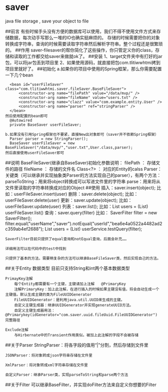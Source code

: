 # saver
java file storage , save your object to file

##前言
    有些时候手头没有方便的数据库可以使用，我们不得不使用文件方式来存储数据，每次动手写那么一堆的IO也确实挺麻烦的。
    存储的时候需要把你的对象转换成字符串，查询的时候需要读取字符串然后解析字符串。整个过程还是很繁琐的。
##作用
    saver-filesaver的帮你简化了这些操作，你只管定义你的class，存储和读取的工作都交给saver来做就ok了。
##安装
    1、target文件夹中有打好的jar包，可以将jar包丢到项目里
    2、如果使用源码，就直接把包com.tlitiwwhtmi拷到项目里就好了。
##初始化
    a.如果你的项目中使用的Spring框架，那么你需要配置一下几个bean
      <bean id="stringParser" class="com.tlitiwwhtmi.saver.fileSaver.parser.StringParser"/>
  
      <bean id="userFileSaver" class="com.tlitiwwhtmi.saver.fileSaver.BaseFileSaver">
          <constructor-arg name="filePath" value="/data/mvp/" />
          <constructor-arg name="fileName" value="users.txt" />
          <constructor-arg name="clazz" value="com.example.entity.User" />
          <constructor-arg name="parser" ref="stringParser" />
      </bean>
    然后使用配置的bean即可
      @Autowired
      private BaseSaver userFileSaver;
    
    b.如果没有引用Spring框架也不要紧，直接New出对象即可（saver并不依赖Spring框架）
      Parser parser = new StringParser();
      BaseSaver userFileSaver = new BaseFileSaver("/data/mvp/","user.txt",User.class,parser);
    然后直接使用userFileSaver即可
##说明
    BaseFileSaver(继承自BaseSaver)初始化参数说明：
      filePath ： 存储文件的路径
      fileName ： 存储的文件名
      Class<?> ： 对应的Entity的calss
      Parser：    关键类（可以继承并实现抽象类Parser的方法实现自己的parser），有两个方法：
                          parseToString：用来将object转换成可以写进文件里的字符串
                          parse：用来将从文件里读取的字符串转换成对应的Object
##使用
    插入：saver.insert(object);     比如：userFileSaver.insert(user)
    删除：saver.delete(object);     比如：userFileSaver.delete(user)
    更新：saver.update(object);     比如：userFileSaver.update(user)
    列表：saver.list();             比如：List<User> users = (List<User>) userFileSaver.list()
    查询：saver.query(filter)       比如：
                                      SaverFilter filter = new SaverFilter();
                                      filter.equal("userName","saver").notEqual("userId","bea6e4a0522a4482ad2c359ab4ef2688");
                                      List<User> users = (List<User>) userService.testQuery(filter);
    
    SaverFilter目前只提供了equal查询和notEqual查询，后面会补充……
    
    详细用法可以在代码中的test中找到
    
    只提供了基本的方法，需要稍复杂的方法可以继承BaseFileSaver类，然后实现自己的方法。
##关于Entity
    数据类型
        目前只支持String和int两个基本数据类型
    
    PrimayKey注解
        每个Entity都需要有一个主键，主键请加上注解   @PrimaryKey
        注解PrimaryKey：加上此注解，在进行插入的时候如果主键没有值，将会自动生成一个主键值。默认生成主键的类为FileUUIDGenerator
        FileUUIDGenerator：是利用java.util.UUID来生成的主键。
        自定义主键生成器：继承UUIDGenerator并实现generateUUID方法。
        自定义主键生成器用法：@Primarykey(idGenerator="com.saver.uuid.fileUuid.FileUUIDGenerator")   完整路径
        
    Exclude注解
        与Hirbernate中的Transient作用类似。被加上此注解的字段不会被存储
##关于Parser
    StringParser：将各字段的值用“|”分割，然后存储到文件里
    
    JSONParser：将对象转成json字符串存储在文件里
    
    XmlParser：将对象转成xml字符串存储在文件里
    
    自定义Parser：继承Parser类，实现parseToString和parse两个方法
##关于Filter
    可以继承BaseFilter，并实现doFilter方法来自定义你想要的Filter

